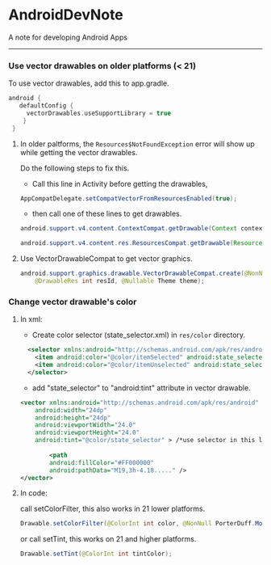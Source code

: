# AndroidDevNote
A note for developing Android Apps

---
### **Use vector drawables on older platforms (< 21)**
  To use vector drawables, add this to app.gradle.

```gradle
android {
   defaultConfig {
     vectorDrawables.useSupportLibrary = true
    }
 }
```

1. In older paltforms, the `Resources$NotFoundException` error will show up while getting the vector drawables.
   
   Do the following steps to fix this.
    - Call this line in Activity before getting the drawables,
    ```Java
    AppCompatDelegate.setCompatVectorFromResourcesEnabled(true);
    ```
    - then call one of these lines to get drawables.
    ```java
    android.support.v4.content.ContextCompat.getDrawable(Context context, @DrawableRes int id);
    ```

    ```Java
    android.support.v4.content.res.ResourcesCompat.getDrawable(Resources res, @DrawableRes int id, Theme theme);
    ```
    
2. Use VectorDrawableCompat to get vector graphics.

    ```java
    android.support.graphics.drawable.VectorDrawableCompat.create(@NonNull Resources res,
        @DrawableRes int resId, @Nullable Theme theme);
    ```

### **Change vector drawable's color**

1. In xml:
    - Create color selector (state_selector.xml) in `res/color` directory.
    ```xml
      <selector xmlns:android="http://schemas.android.com/apk/res/android">
        <item android:color="@color/itemSelected" android:state_selected="true" />
        <item android:color="@color/itemUnselected" android:state_selected="false" />
      </selector>
    ```
    - add "state_selector" to "android:tint" attribute in vector drawable.
    ```xml
    <vector xmlns:android="http://schemas.android.com/apk/res/android"
        android:width="24dp"
        android:height="24dp"
        android:viewportWidth="24.0"
        android:viewportHeight="24.0"
        android:tint="@color/state_selector" > /*use selector in this line*/
        
            <path
            android:fillColor="#FF000000"
            android:pathData="M19,3h-4.18....." />
    </vector>
    ````

2. In code:
    
    call setColorFilter, this also works in 21 lower platforms.
    ```java
    Drawable.setColorFilter(@ColorInt int color, @NonNull PorterDuff.Mode mode);
    ```
    or call setTint, this works on 21 and higher platforms.
    ```java
    Drawable.setTint(@ColorInt int tintColor);
    ```



